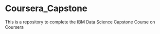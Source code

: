 # Coursera_Capstone
This is a repository to complete the IBM Data Science Capstone Course on Coursera
